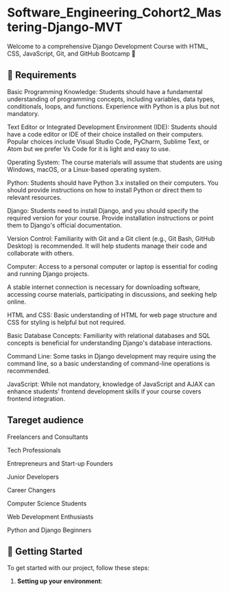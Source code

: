 # Software_Engineering_Cohort2_Mastering-Django-MVT

Welcome to a comprehensive Django Development Course with HTML, CSS, JavaScript, Git, and GitHub Bootcamp 🚀

## 🎨 Requirements
Basic Programming Knowledge: Students should have a fundamental understanding of programming concepts, including variables, data types, conditionals, loops, and functions. Experience with Python is a plus but not mandatory.

Text Editor or Integrated Development Environment (IDE): Students should have a code editor or IDE of their choice installed on their computers. Popular choices include Visual Studio Code, PyCharm, Sublime Text, or Atom but we prefer Vs Code for it is light and easy to use.

Operating System: The course materials will assume that students are using Windows, macOS, or a Linux-based operating system.

Python: Students should have Python 3.x installed on their computers. You should provide instructions on how to install Python or direct them to relevant resources.

Django: Students need to install Django, and you should specify the required version for your course. Provide installation instructions or point them to Django's official documentation.

Version Control: Familiarity with Git and a Git client (e.g., Git Bash, GitHub Desktop) is recommended. It will help students manage their code and collaborate with others.

Computer: Access to a personal computer or laptop is essential for coding and running Django projects.

A stable internet connection is necessary for downloading software, accessing course materials, participating in discussions, and seeking help online.

HTML and CSS: Basic understanding of HTML for web page structure and CSS for styling is helpful but not required.

Basic Database Concepts: Familiarity with relational databases and SQL concepts is beneficial for understanding Django's database interactions.

Command Line: Some tasks in Django development may require using the command line, so a basic understanding of command-line operations is recommended.

JavaScript: While not mandatory, knowledge of JavaScript and AJAX can enhance students' frontend development skills if your course covers frontend integration.

##  Tareget audience
Freelancers and Consultants

Tech Professionals

Entrepreneurs and Start-up Founders

Junior Developers

Career Changers

Computer Science Students

Web Development Enthusiasts

Python and Django Beginners

## 🚀 Getting Started

To get started with our project, follow these steps:

1. **Setting up your environment**: 
  
